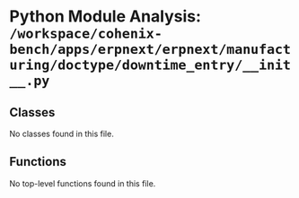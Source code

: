 # Python Module Analysis: `/workspace/cohenix-bench/apps/erpnext/erpnext/manufacturing/doctype/downtime_entry/__init__.py`

## Classes

No classes found in this file.


## Functions

No top-level functions found in this file.
